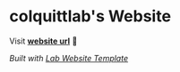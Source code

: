 
# colquittlab's Website

Visit **[website url](#)** 🚀

_Built with [Lab Website Template](https://greene-lab.gitbook.io/lab-website-template-docs)_

